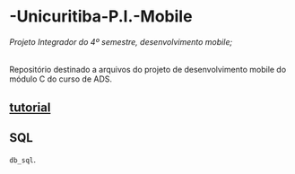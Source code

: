 # -Unicuritiba-P.I.-Mobile
###### Projeto Integrador do 4º semestre, desenvolvimento mobile;
Repositório destinado a arquivos do projeto de desenvolvimento mobile do módulo C 
do curso de ADS.

## [tutorial](https://guides.github.com/activities/hello-world/) 

## SQL
`db_sql`.


